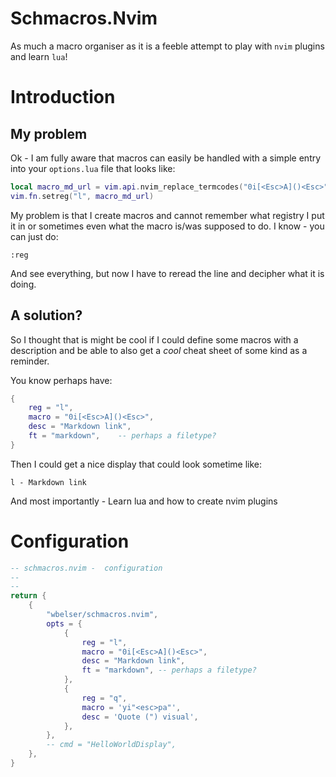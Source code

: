 # Schmacros.Nvim

As much a macro organiser as it is a feeble attempt to play with `nvim` plugins and learn `lua`!

# Introduction

## My problem

Ok - I am fully aware that macros can easily be handled with a simple
entry into your `options.lua` file that looks like:

```lua
local macro_md_url = vim.api.nvim_replace_termcodes("0i[<Esc>A]()<Esc>", true, true, true)
vim.fn.setreg("l", macro_md_url)
```

My problem is that I create macros and cannot remember what registry I put it
in or sometimes even what the macro is/was supposed to do. I know - you can just do:

```vim
:reg
```

And see everything, but now I have to reread the line and decipher what it
is doing.

## A solution?

So I thought that is might be cool if I could define some macros with a description
and be able to also get a _cool_ cheat sheet of some kind as a reminder.

You know perhaps have:

```lua
{
    reg = "l",
    macro = "0i[<Esc>A]()<Esc>",
    desc = "Markdown link",
    ft = "markdown",    -- perhaps a filetype?
}
```

Then I could get a nice display that could look sometime like:

```output
l - Markdown link
```

And most importantly - Learn lua and how to create nvim plugins

# Configuration

```lua
-- schmacros.nvim -  configuration
--
--
return {
	{
		"wbelser/schmacros.nvim",
		opts = {
			{
				reg = "l",
				macro = "0i[<Esc>A]()<Esc>",
				desc = "Markdown link",
				ft = "markdown", -- perhaps a filetype?
			},
			{
				reg = "q",
				macro = 'yi"<esc>pa"',
				desc = 'Quote (") visual',
			},
		},
		-- cmd = "HelloWorldDisplay",
	},
}

```
